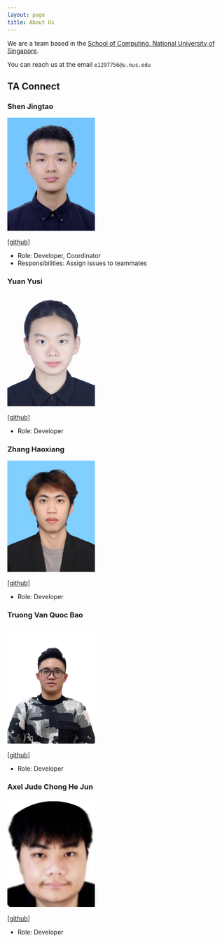 ```yaml
---
layout: page
title: About Us
---
```


We are a team based in the [School of Computing, National University of Singapore](https://www.comp.nus.edu.sg).

You can reach us at the email `e1297756@u.nus.edu`

## TA Connect

### Shen Jingtao

<img src="images/davidshenjingtao.png" width="200px">

[[github](https://github.com/DavidShenJingtao)]

* Role: Developer, Coordinator
* Responsibilities: Assign issues to teammates

### Yuan Yusi

<img src="images/yyssophie.png" width="200px">

[[github](https://github.com/yyssophie)]

* Role: Developer

### Zhang Haoxiang

<img src="images/chcischc.png" width="200px">

[[github](http://github.com/chcischc)]

* Role: Developer

### Truong Van Quoc Bao

<img src="images/bjoozz.png" width="200px">

[[github](https://github.com/BJoozz)]

* Role: Developer

### Axel Jude Chong He Jun

<img src="images/haxatron.png" width="200px">

[[github](http://github.com/haxatron)]

* Role: Developer
